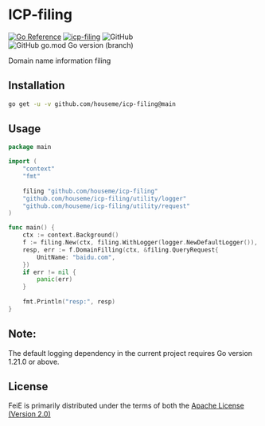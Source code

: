 # ICP-filing

[![Go Reference](https://pkg.go.dev/badge/github.com/houseme/icp-filing.svg)](https://pkg.go.dev/github.com/houseme/icp-filing)
[![icp-filing](https://github.com/houseme/icp-filing/actions/workflows/go.yml/badge.svg)](https://github.com/houseme/icp-filing/actions/workflows/go.yml)
![GitHub](https://img.shields.io/github/license/houseme/icp-filing?style=flat-square)
![GitHub go.mod Go version (branch)](https://img.shields.io/github/go-mod/go-version/houseme/icp-filing/main?style=flat-square)

Domain name information filing

## Installation

```bash
go get -u -v github.com/houseme/icp-filing@main 
```

## Usage

```go
package main

import (
    "context"
    "fmt"
    
    filing "github.com/houseme/icp-filing"
    "github.com/houseme/icp-filing/utility/logger"
    "github.com/houseme/icp-filing/utility/request"
)

func main() {
    ctx := context.Background()
    f := filing.New(ctx, filing.WithLogger(logger.NewDefaultLogger()), filing.WithRequest(request.NewDefaultRequest()))
    resp, err := f.DomainFilling(ctx, &filing.QueryRequest{
        UnitName: "baidu.com",
    })
    if err != nil {
        panic(err)
    }
    
    fmt.Println("resp:", resp)
}

```

## Note:

The default logging dependency in the current project requires Go version 1.21.0 or above.

## License

FeiE is primarily distributed under the terms of both the [Apache License (Version 2.0)](LICENSE)